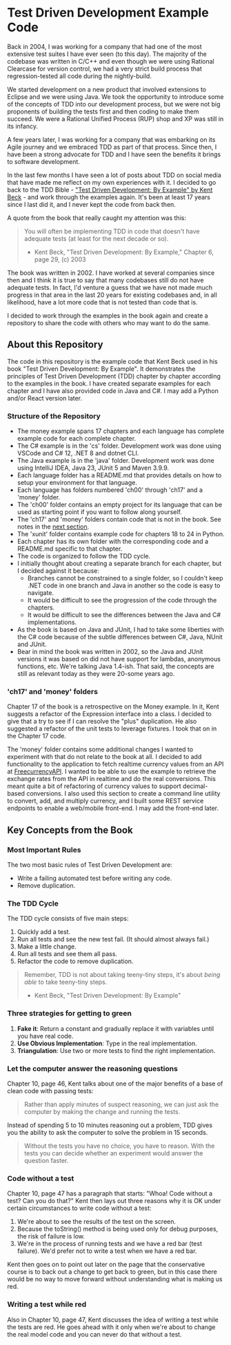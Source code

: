 # Test Driven Development Example Code
Back in 2004, I was working for a company that had one of the most extensive test suites I have ever seen (to this day). The majority of 
the codebase was written in C/C++ and even though we were using Rational Clearcase for version control, we had a very strict build
process that regression-tested all code during the nightly-build. 

We started development on a new product that involved extensions to Eclipse and we were using Java. We took the opportunity to
introduce some of the concepts of TDD into our development process, but we were not big proponents of building the tests first and then coding to make them succeed. 
We were a Rational Unified Process (RUP) shop and XP was still in its infancy.

A few years later, I was working for a company that was embarking on its Agile journey and we embraced TDD as part of that process. Since then, I have been a strong 
advocate for TDD and I have seen the benefits it brings to software development.

In the last few months I have seen a lot of posts about TDD on social media that have made me reflect on my own experiences with it. I decided to go back to the 
TDD Bible - ["Test Driven Development: By Example" by Kent Beck](https://a.co/d/5tOeg2z) - and work through the examples again. It's been at least 17 years since I last did it, and I never kept the code from back then.

A quote from the book that really caught my attention was this:
> You will often be implementing TDD in code that doesn't have adequate tests (at least for the next decade or so).
> - Kent Beck, "Test Driven Development: By Example," Chapter 6, page 29, (c) 2003

The book was written in 2002. I have worked at several companies since then and I think it is true to say that many codebases
still do not have adequate tests. In fact, I'd venture a guess that we have not made much progress in that area in the last 20
years for existing codebases and, in all likelihood, have a lot more code that is not tested than code that is.

I decided to work through the examples in the book again and create a repository to share the code with others who may want to do the same.

## About this Repository

The code in this repository is the example code that Kent Beck used in his book "Test Driven Development: By Example". 
It demonstrates the principles of Test Driven Development (TDD) chapter by chapter according to the examples in the book.
I have created separate examples for each chapter and I have also provided code in Java and C#. I may add a Python and/or React version later.

### Structure of the Repository
- The money example spans 17 chapters and each language has complete example code for each complete chapter.
- The C# example is in the 'cs' folder. Development work was done using VSCode and C# 12, .NET 8 and dotnet CLI.
- The Java example is in the 'java' folder. Development work was done using IntelliJ IDEA, Java 23, JUnit 5 and Maven 3.9.9.
- Each language folder has a README.md that provides details on how to setup your environment for that language.
- Each language has folders numbered 'ch00' through 'ch17' and a 'money' folder.
- The 'ch00' folder contains an empty project for its language that can be used as starting point if you want to follow along yourself.
- The 'ch17' and 'money' folders contain code that is not in the book. See notes in the [next section]().
- The 'xunit' folder contains example code for chapters 18 to 24 in Python.
- Each chapter has its own folder with the corresponding code and a README.md specific to that chapter.
- The code is organized to follow the TDD cycle.
- I initially thought about creating a separate branch for each chapter, but I decided against it because:
  - Branches cannot be constrained to a single folder, so I couldn't keep .NET code in one branch and Java in another so the code is easy to navigate.
  - It would be difficult to see the progression of the code through the chapters.
  - It would be difficult to see the differences between the Java and C# implementations.
- As the book is based on Java and JUnit, I had to take some liberties with the C# code because of the subtle differences between C#, Java, NUnit and JUnit.
- Bear in mind the book was written in 2002, so the Java and JUnit versions it was based on did not have support for lambdas, anonymous functions, etc. We're talking Java 1.4-ish. That said, the concepts are still as relevant today as they were 20-some years ago.

### 'ch17' and 'money' folders
Chapter 17 of the book is a retrospective on the Money example. In it, Kent suggests a refactor of the Expression interface into a class. I decided to give that a try to see if I can resolve the "plus" duplication. He also suggested a refactor of the unit tests to leverage fixtures. I took that on in the Chapter 17 code.

The 'money' folder contains some additional changes I wanted to experiment with that do not relate to the book at all. I decided to add functionality to the application to fetch realtime currency values from an API at [FreecurrencyAPI](https://freecurrencyapi.com/). I wanted to be able to use the example to retrieve the exchange rates from the API in realtime and do the real conversions. This meant quite a bit of refactoring of currency values to support decimal-based conversions. I also used this section to create a command line utility to convert, add, and multiply currency, and I built some REST service endpoints to enable a web/mobile front-end. I may add the front-end later.

## Key Concepts from the Book

### Most Important Rules
The two most basic rules of Test Driven Development are:
- Write a failing automated test before writing any code.
- Remove duplication.

### The TDD Cycle
The TDD cycle consists of five main steps:
1. Quickly add a test.
2. Run all tests and see the new test fail. (It should almost always fail.)
3. Make a little change.
4. Run all tests and see them all pass.
5. Refactor the code to remove duplication.
> Remember, TDD is not about taking teeny-tiny steps, it's about *being able* to take teeny-tiny steps.
> - Kent Beck, "Test Driven Development: By Example"

### Three strategies for getting to green
1. **Fake it**: Return a constant and gradually replace it with variables until you have real code.
2. **Use Obvious Implementation**: Type in the real implementation.
3. **Triangulation**: Use two or more tests to find the right implementation.

### Let the computer answer the reasoning questions
Chapter 10, page 46, Kent talks about one of the major benefits of a base of clean code with passing tests:
> Rather than apply minutes of suspect reasoning, we can just ask the computer by making the change and running the tests.

Instead of spending 5 to 10 minutes reasoning out a problem, TDD gives you the ability to ask the computer to solve the problem in 15 seconds. 
> Without the tests you have no choice, you have to reason. With the tests you can decide whether an experiment would answer the question faster.

### Code without a test
Chapter 10, page 47 has a paragraph that starts: "Whoa! Code without a test? Can you do that?" Kent then lays out three reasons 
why it is OK under certain circumstances to write code without a test:
1. We're about to see the results of the test on the screen.
2. Because the toString() method is being used only for debug purposes, the risk of failure is low.
3. We're in the process of running tests and we have a red bar (test failure). We'd prefer not to write a test when we have a red bar.

Kent then goes on to point out later on the page that the conservative course is to back out a change to get back to green, but in this case there would be no way to move forward without understanding what is making us red.

### Writing a test while red
Also in Chapter 10, page 47, Kent discusses the idea of writing a test while the tests are red. He goes ahead with it only when we're about to change the real model code and you can never do that without a test.
